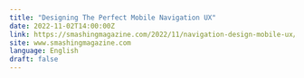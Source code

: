 ```yaml
---
title: "Designing The Perfect Mobile Navigation UX"
date: 2022-11-02T14:00:00Z
link: https://smashingmagazine.com/2022/11/navigation-design-mobile-ux/?utm_medium=RSS&utm_source=news.12bit.vn
site: www.smashingmagazine.com
language: English
draft: false
---
```


